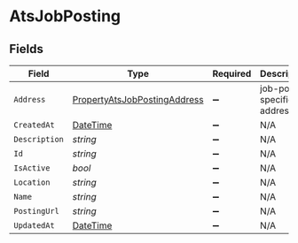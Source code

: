 # AtsJobPosting


## Fields

| Field                                                                                   | Type                                                                                    | Required                                                                                | Description                                                                             |
| --------------------------------------------------------------------------------------- | --------------------------------------------------------------------------------------- | --------------------------------------------------------------------------------------- | --------------------------------------------------------------------------------------- |
| `Address`                                                                               | [PropertyAtsJobPostingAddress](../../Models/Components/PropertyAtsJobPostingAddress.md) | :heavy_minus_sign:                                                                      | job-post-specific address                                                               |
| `CreatedAt`                                                                             | [DateTime](https://learn.microsoft.com/en-us/dotnet/api/system.datetime?view=net-5.0)   | :heavy_minus_sign:                                                                      | N/A                                                                                     |
| `Description`                                                                           | *string*                                                                                | :heavy_minus_sign:                                                                      | N/A                                                                                     |
| `Id`                                                                                    | *string*                                                                                | :heavy_minus_sign:                                                                      | N/A                                                                                     |
| `IsActive`                                                                              | *bool*                                                                                  | :heavy_minus_sign:                                                                      | N/A                                                                                     |
| `Location`                                                                              | *string*                                                                                | :heavy_minus_sign:                                                                      | N/A                                                                                     |
| `Name`                                                                                  | *string*                                                                                | :heavy_minus_sign:                                                                      | N/A                                                                                     |
| `PostingUrl`                                                                            | *string*                                                                                | :heavy_minus_sign:                                                                      | N/A                                                                                     |
| `UpdatedAt`                                                                             | [DateTime](https://learn.microsoft.com/en-us/dotnet/api/system.datetime?view=net-5.0)   | :heavy_minus_sign:                                                                      | N/A                                                                                     |